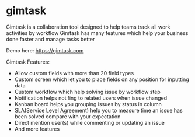# gimtask
Gimtask is a collaboration tool designed to help teams track all work activities by workflow
Gimtask has many features which help your business done faster and manage tasks better

Demo here: https://gimtask.com

Gimtask Features:
- Allow custom fields with more than 20 field types
- Custom screen which let you to place fields on any position for inputting data
- Custom workflow which help solving issue by workflow step
- Notification helps notifing to related users when issue changed
- Kanban board helps you grouping issues by status in column
- SLA(Service Level Agreement) help you to measure time an issue has been solved compare with your expectation
- Direct mention user(s) while commenting or updating an issue
- And more features

